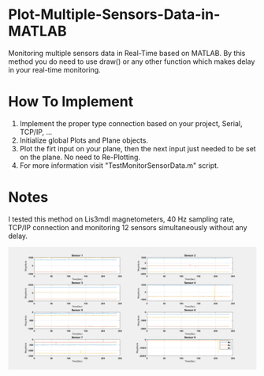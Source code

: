 # Plot-Multiple-Sensors-Data-in-MATLAB
Monitoring multiple sensors data in Real-Time based on MATLAB. By this method you do need to use draw() or any other function which makes delay in your real-time monitoring. 

# How To Implement

1. Implement the proper type connection based on your project, Serial, TCP/IP, ...
2. Initialize global Plots and Plane objects.
3. Plot the firt input on your plane, then the next input just needed to be set on the plane. No need to Re-Plotting.
4. For more information visit "TestMonitorSensorData.m" script.

# Notes

I tested this method on Lis3mdl magnetometers, 40 Hz sampling rate, TCP/IP connection and monitoring 12 sensors simultaneously without any delay.

![alt text](https://github.com/amirmohammadnsh/Plot-Multiple-Sensors-Data-in-MATLAB/blob/96cf8f6155ba9befbb59c5c6e8ee6f6652bc4d19/Monitoring-8-Sensors.jpg)
